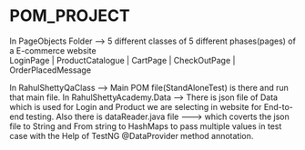 # POM_PROJECT

In PageObjects Folder --> 5 different classes of 5 different phases(pages) of a E-commerce website  
LoginPage | ProductCatalogue | CartPage | CheckOutPage | OrderPlacedMessage

In RahulShettyQaClass --> Main POM file(StandAloneTest) is there and run that main file. 
In RahulShettyAcademy.Data --> There is json file of Data which is used for Login and Product we are selecting in website for End-to-end testing.
Also there is dataReader.java file ---> which coverts the json file to String and From string to HashMaps to pass multiple values in test case with 
the Help of  TestNG @DataProvider method annotation. 
